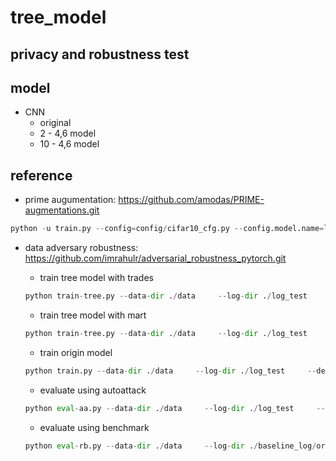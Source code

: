 # tree_model
## privacy and robustness test 

## model
- CNN
  - original
  - 2 - 4,6 model
  - 10 - 4,6 model
 
## reference
- prime augumentation: https://github.com/amodas/PRIME-augmentations.git

```python 
python -u train.py --config=config/cifar10_cfg.py --config.model.name=lighttreeresnet20 --config.use_prime=True --config.cc_dir=./data/cifar10c/CIFAR-10-C --config.save_dir=./PRIME/linear_lr/
```


- data adversary robustness: https://github.com/imrahulr/adversarial_robustness_pytorch.git

    - train tree model with trades
    ```python 
    python train-tree.py --data-dir ./data     --log-dir ./log_test     --desc trades_tree     --data cifar10     --batch-size 1024     --model lighttreeresnet20     --num-adv-epochs 100 --adv-eval-freq 10 --beta 6  
    ```
    - train tree model with mart 

    ```python 
    python train-tree.py --data-dir ./data     --log-dir ./log_test     --desc test     --data cifar10     --batch-size 1024     --model lighttreeresnet20     --num-adv-epochs 1 --adv-eval-freq 10 --beta 6 --mart
    ```
    - train origin model 
    ```python
    python train.py --data-dir ./data     --log-dir ./log_test     --desc trades_origin     --data cifar10     --batch-size 1024     --model lightresnet20     --num-adv-epochs 100 --adv-eval-freq 10  --beta 6 
    ```
    - evaluate using autoattack
  ```python
  python eval-aa.py --data-dir ./data     --log-dir ./log_test     --desc test     --data cifar10      
  ```
    - evaluate using benchmark
  ```python 
  python eval-rb.py --data-dir ./data     --log-dir ./baseline_log/origin     --desc origin_10_classifier     --data cifar10  --threat Linf
  ```